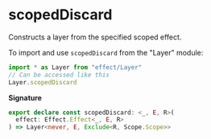 # scopedDiscard

Constructs a layer from the specified scoped effect.

To import and use `scopedDiscard` from the "Layer" module:

```ts
import * as Layer from "effect/Layer"
// Can be accessed like this
Layer.scopedDiscard
```

**Signature**

```ts
export declare const scopedDiscard: <_, E, R>(
  effect: Effect.Effect<_, E, R>
) => Layer<never, E, Exclude<R, Scope.Scope>>
```
